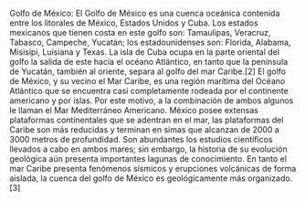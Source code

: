 Golfo de México: El Golfo de México es una cuenca oceánica contenida entre los litorales de México, Estados Unidos y Cuba. Los estados mexicanos que tienen costa en este golfo son: Tamaulipas, Veracruz, Tabasco, Campeche, Yucatán; los estadounidenses son: Florida, Alabama, Misisipi, Luisiana y Texas. La isla de Cuba ocupa en la parte oriental del golfo la salida de este hacia el océano Atlántico, en tanto que la península de Yucatán, también al oriente, separa al golfo del mar Caribe.[2]​ El golfo de México, y su vecino el Mar Caribe, es una región marítima del Océano Atlántico que se encuentra casi completamente rodeada por el continente americano y por islas. Por este motivo, a la combinación de ambos algunos le llaman el Mar Mediterráneo Americano. México posee extensas plataformas continentales que se adentran en el mar, las plataformas del Caribe son más reducidas y terminan en simas que alcanzan de 2000 a 3000 metros de profundidad. Son abundantes los estudios científicos llevados a cabo en ambos mares; sin embargo, la historia de su evolución geológica aún presenta importantes lagunas de conocimiento. En tanto el mar Caribe presenta fenómenos sísmicos y erupciones volcánicas de forma aislada, la cuenca del golfo de México es geológicamente más organizado.[3]​
